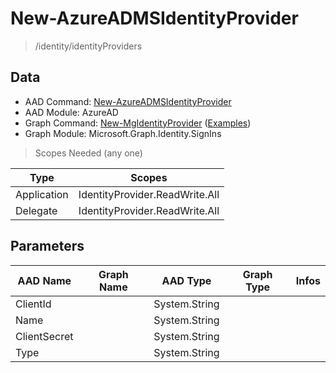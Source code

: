 # New-AzureADMSIdentityProvider

> /identity/identityProviders

## Data

+ AAD Command: [New-AzureADMSIdentityProvider](https://docs.microsoft.com/en-us/powershell/module/AzureAD/New-AzureADMSIdentityProvider)
+ AAD Module: AzureAD
+ Graph Command: [New-MgIdentityProvider](https://docs.microsoft.com/en-us/powershell/module/Microsoft.Graph.Identity.SignIns/New-MgIdentityProvider) ([Examples](https://github.com/orgs/msgraph/discussions?discussions_q=New-MgIdentityProvider))
+ Graph Module: Microsoft.Graph.Identity.SignIns

> Scopes Needed (any one)

|Type|Scopes|
|---|---|
|Application|IdentityProvider.ReadWrite.All|
|Delegate|IdentityProvider.ReadWrite.All|

## Parameters

|AAD Name|Graph Name|AAD Type|Graph Type|Infos|
|---|---|---|---|---|
|ClientId||System.String|||
|Name||System.String|||
|ClientSecret||System.String|||
|Type||System.String|||

